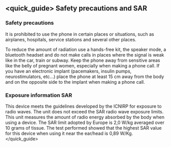 ## <quick_guide> Safety precautions and SAR

### Safety precautions
It is prohibited to use the phone in certain places or situations, such as airplanes, hospitals, service stations and several other places.

To reduce the amount of radiation use a hands-free kit, the speaker mode, a bluetooth headset and do not make calls in places where the signal is weak like in the car, train or subway. Keep the phone away from sensitive areas like the belly of pregnant women, especially when making a phone call. If you have an electronic implant (pacemakers, insulin pumps, neurostimulators, etc...) place the phone at least 15 cm away from the body and on the opposite side to the implant when making a phone call.

### Exposure information SAR

This device meets the guidelines developed by the ICNIRP for exposure to radio waves. The unit does not exceed the SAR radio wave exposure limits. This unit measures the amount of radio energy absorbed by the body when using a device. The SAR limit adopted by Europe is 2,0 W/kg averaged over 10 grams of tissue. The test performed showed that the highest SAR value for this device when using it near the ear/head is 0,89 W/Kg.
</quick_guide>
